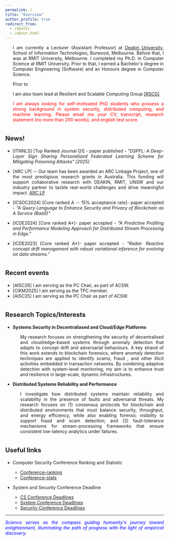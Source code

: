 ```yaml
---
permalink: /
title: "Overview" 
author_profile: true
redirect_from: 
  - /about/
  - /about.html
---
```


<span style="text-align: justify;"></span>
  <ul style="text-align: justify;"> I am currently a Lecturer (Assistant Professor) at <a href="https://www.deakin.edu.au/">Deakin University</a>, School of Information Technologies, Burwood, Melbourne. Before that, I was at RMIT University, Melbourne. I completed my Ph.D. in Computer Science at RMIT University. Prior to that, I earned a Bachelor's degree in Computer Engineering (Software) and an Honours degree in Computer Science. </ul>

  <ul>Prior to </ul>

  <ul>I am also team lead at Resilient and Scalable Computing Group <a href="https://rscg-research.gitlab.io/rscg.gitlab.io">[RSCG]</a></ul>

  <ul style="text-align: justify; color: red"> I am always looking for self-motivated PhD students who possess a strong background in system security, distributed computing, and machine learning. Please email me your CV, transcript, research statement (no more than 200 words), and english test score. </ul>


<span style="font-size:20px;">News!</span>
======
<span style=" text-align: justify;"> 
  
  * [ITNNLS] [Top Ranked Journal Q1] - paper published - <span style="font-style: italic;">"DSPFL: A Deep-Layer Sign Sharing Personalized Federated Learning Scheme for Mitigating Poisoning Attacks" [2025]</span> 

  * [ARC LP] -- Our team has been awarded an ARC Linkage Project, one of the most prestigious research grants in Australia. This funding will support collaborative research with DEAKIN, RMIT, UNSW and our industry partner to tackle real-world challenges and drive meaningful impact.
    <a href= "https://rms.arc.gov.au/RMS/Report/Download/Report/a3f6be6e-33f7-4fb5-98a6-7526aaa184cf/277">ARC LP</a>

  * [ICSOC2024] [Core ranked A -- 15% acceptance rate]- paper accepted - <span style="font-style: italic;">"A Query Language to Enhance Security and Privacy of Blockchain as A Service (BaaS)"</span> 

  * [ICDE2024] [Core ranked A*]- paper accepted - <span style="font-style: italic;"> "A Predictive Profiling and Performance Modeling Approach for Distributed Stream Processing in Edge."</span>

  * [ICDE2023] [Core ranked A*]- paper accepted - <span style="font-style: italic;"> "Radar: Reactive concept drift management with robust variational inference for evolving iot data streams."</span>

<span style="font-size:20px;">Recent events</span>
======

  * [AISC26] I am serving as the PC Chair, as part of ACSW.
  * [CIKM2025] I am serving as the TPC member.
  * [AISC25] I am serving as the PC Chair as part of ACSW.
 
<span style="font-size:20px;">Research Topics/Interests</span>
======

<span style=" text-align: justify;"> 

  * <strong>Systems Security in Decentraliased and Cloud/Edge Platforms</strong>
    <ul style=" text-align: justify;"> My research focuses on strengthening the security of decentralised and cloud/edge-based systems through anomaly detection that adapts to concept drift and adversarial behaviours. A key strand of this work extends to blockchain forensics, where anomaly detection techniques are applied to <span style="font-style: bold"> identify scams, fraud </span>, and other illicit activities embedded in transaction networks. By combining adaptive detection with system-level monitoring, my aim is to enhance trust and resilience in large-scale, dynamic infrastructures.</ul>

  * <strong>Distributed Systems Reliability and Performance</strong>
      <ul style=" text-align: justify;"> I investigate how distributed systems maintain reliability and scalability in the presence of faults and adversarial threats. My research focuses on (1) consensus protocols for blockchain and distributed environments that must balance security, throughput, and energy efficiency, while also enabling forensic visibility to support fraud and scam detection; and (2) fault-tolerance mechanisms for stream-processing frameworks that ensure consistent low-latency analytics under failures.</ul>

<!--   
<span style="font-size:20px;">Current Projects</span>
======

<span style=" text-align: justify;">  
 
  * <strong>CRC-P Project:</strong> Fraud detection within digital payment systems, more specifically cryptocurreny transactions. Our project aims to develop a digital platform consisting of novel anti-fraud and anti-money laundering techniques, to align Crypto transactions with traditional payment options such as credit cards.  

  * <strong>Cryptocurrency scams:</strong> the goal is to understand how the scams work, how to detect them, and scammers's tactics.  

  * <strong>Distributed Systems Scalability/Performance:</strong> The project aims to improve the scalability and performance of distributed systems. We focus on developing a new consensus algorithm that can be used in distributed systems to improve their performance and scalability. -->

<span style="font-size:20px;">Useful links</span>
======
  * Computer Security Conference Ranking and Statistic
     * <a href= "http://jianying.space/conference-ranking.html">Conference-ranking</a>
     * <a href="http://faculty.cs.tamu.edu/guofei/sec_conf_stat.htm">Conference-stats</a>

  * System and Security Conference Deadline
     * <a href="https://cs-deadlines.cin.ufpe.br/"> CS Conference Deadlines </a>
     * <a href="https://dants.github.io/index_sysvenues_deadline.html"> System Conference Deadlines </a>
     * <a href= "https://sec-deadlines.github.io/">Security Conference Deadlines</a>

***
<span style="font-style: italic; color:blue;"> Science serves as the compass guiding humanity's journey toward enlightenment, illuminating the path of progress with the light of empirical discovery.</span>

